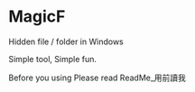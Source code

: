 # MagicF
Hidden file / folder in Windows

Simple tool, Simple fun.

Before you using Please read ReadMe_用前讀我
